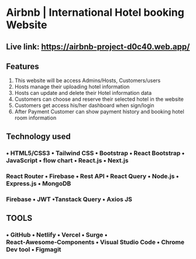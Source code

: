 # Airbnb | International Hotel booking Website
## Live link: https://airbnb-project-d0c40.web.app/

## Features
1. This website will be access Admins/Hosts, Customers/users
2. Hosts manage their uploading hotel information
3. Hosts can update and delete their Hotel information data
4. Customers can choose and reserve their selected hotel in the website
5. Customers get access his/her dashboard when sign/login
6. After Payment Customer can show payment history and booking hotel room information

## Technology used

### • HTML5/CSS3 • Tailwind CSS • Bootstrap • React Bootstrap • JavaScript • flow chart • React.js • Next.js

### React Router • Firebase • Rest API • React Query • Node.js • Express.js • MongoDB

### Firebase • JWT •Tanstack Query • Axios JS

## TOOLS
### • GitHub • Netlify • Vercel • Surge • React‑Awesome‑Components • Visual Studio Code • Chrome Dev tool • Figmagit 